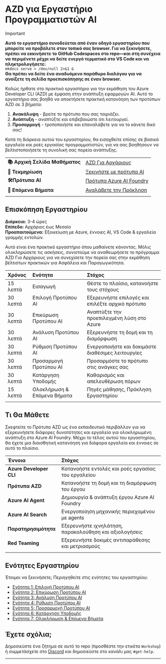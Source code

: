 <!--
CO_OP_TRANSLATOR_METADATA:
{
  "original_hash": "1a87eaee8309cd74837981fdc6834dd9",
  "translation_date": "2025-09-24T21:27:03+00:00",
  "source_file": "workshop/docs/index.md",
  "language_code": "el"
}
-->
# AZD για Εργαστήριο Προγραμματιστών AI

> [!IMPORTANT]  
> **Αυτό το εργαστήριο συνοδεύεται από έναν οδηγό εργαστηρίου που μπορείτε να προβάλετε στον τοπικό σας browser. Για να ξεκινήσετε, πρέπει να εκκινήσετε το GitHub Codespaces στο repo—και στη συνέχεια να περιμένετε μέχρι να δείτε ενεργό τερματικό στο VS Code και να πληκτρολογήσετε:**  
> `mkdocs serve > /dev/null 2>&1 &`  
> **Θα πρέπει να δείτε ένα αναδυόμενο παράθυρο διαλόγου για να ανοίξετε τη σελίδα προεπισκόπησης σε έναν browser.**

Καλώς ήρθατε στο πρακτικό εργαστήριο για την εκμάθηση του Azure Developer CLI (AZD) με έμφαση στην ανάπτυξη εφαρμογών AI. Αυτό το εργαστήριο σας βοηθά να αποκτήσετε πρακτική κατανόηση των προτύπων AZD σε 3 βήματα:

1. **Ανακάλυψη** - βρείτε το πρότυπο που σας ταιριάζει.
1. **Ανάπτυξη** - αναπτύξτε και επιβεβαιώστε ότι λειτουργεί.
1. **Προσαρμογή** - τροποποιήστε και επαναλάβετε για να το κάνετε δικό σας!

Κατά τη διάρκεια αυτού του εργαστηρίου, θα εισαχθείτε επίσης σε βασικά εργαλεία και ροές εργασίας προγραμματιστών, για να σας βοηθήσουν να βελτιστοποιήσετε τη συνολική σας πορεία ανάπτυξης.

| | | 
|:---|:---|
| **📚 Αρχική Σελίδα Μαθήματος**| [AZD Για Αρχάριους](../README.md)|
| **📖 Τεκμηρίωση** | [Ξεκινήστε με πρότυπα AI](https://learn.microsoft.com/en-us/azure/ai-foundry/how-to/develop/ai-template-get-started)|
| **🛠️Πρότυπα AI** | [Πρότυπα Azure AI Foundry](https://ai.azure.com/templates) |
|**🚀 Επόμενα Βήματα** | [Αναλάβετε την Πρόκληση](../../../../workshop/docs) |
| | |

## Επισκόπηση Εργαστηρίου

**Διάρκεια:** 3-4 ώρες  
**Επίπεδο:** Αρχάριος έως Μεσαίο  
**Προαπαιτούμενα:** Εξοικείωση με Azure, έννοιες AI, VS Code & εργαλεία γραμμής εντολών.

Αυτό είναι ένα πρακτικό εργαστήριο όπου μαθαίνετε κάνοντας. Μόλις ολοκληρώσετε τις ασκήσεις, συνιστούμε να αναθεωρήσετε το πρόγραμμα AZD Για Αρχάριους για να συνεχίσετε την πορεία σας στην εκμάθηση βέλτιστων πρακτικών για Ασφάλεια και Παραγωγικότητα.

| Χρόνος| Ενότητα  | Στόχος |
|:---|:---|:---|
| 15 λεπτά | Εισαγωγή | Θέστε το πλαίσιο, κατανοήστε τους στόχους |
| 30 λεπτά | Επιλογή Προτύπου AI | Εξερευνήστε επιλογές και επιλέξτε αρχικό πρότυπο | 
| 30 λεπτά | Επικύρωση Προτύπου AI | Αναπτύξτε την προεπιλεγμένη λύση στο Azure |
| 30 λεπτά | Ανάλυση Προτύπου AI | Εξερευνήστε τη δομή και τη διαμόρφωση |
| 30 λεπτά | Ρύθμιση Προτύπου AI | Ενεργοποιήστε και δοκιμάστε διαθέσιμες λειτουργίες |
| 30 λεπτά | Προσαρμογή Προτύπου AI | Προσαρμόστε το πρότυπο στις ανάγκες σας |
| 30 λεπτά | Κατάργηση Υποδομής | Καθαρισμός και απελευθέρωση πόρων |
| 15 λεπτά | Ολοκλήρωση & Επόμενα Βήματα | Πηγές μάθησης, Πρόκληση Εργαστηρίου |
| | |

## Τι Θα Μάθετε

Σκεφτείτε το Πρότυπο AZD ως ένα εκπαιδευτικό περιβάλλον για να εξερευνήσετε διάφορες δυνατότητες και εργαλεία για ολοκληρωμένη ανάπτυξη στο Azure AI Foundry. Μέχρι το τέλος αυτού του εργαστηρίου, θα έχετε μια διαισθητική κατανόηση για διάφορα εργαλεία και έννοιες σε αυτό το πλαίσιο.

| Έννοια  | Στόχος |
|:---|:---|
| **Azure Developer CLI** | Κατανοήστε εντολές και ροές εργασίας του εργαλείου|
| **Πρότυπα AZD**| Κατανοήστε τη δομή και τη διαμόρφωση του έργου|
| **Azure AI Agent**| Δημιουργία & ανάπτυξη έργου Azure AI Foundry  |
| **Azure AI Search**| Ενεργοποίηση μηχανικής περιεχομένου με agents |
| **Παρατηρησιμότητα**| Εξερευνήστε ιχνηλάτηση, παρακολούθηση και αξιολογήσεις |
| **Red Teaming**| Εξερευνήστε δοκιμές αντιπαράθεσης και μετριασμούς |
| | |

## Ενότητες Εργαστηρίου

Έτοιμοι να ξεκινήσετε; Περιηγηθείτε στις ενότητες του εργαστηρίου:

- [Ενότητα 1: Επιλογή Προτύπου AI](instructions/1-Select-AI-Template.md)
- [Ενότητα 2: Επικύρωση Προτύπου AI](instructions/2-Validate-AI-Template.md) 
- [Ενότητα 3: Ανάλυση Προτύπου AI](instructions/3-Deconstruct-AI-Template.md)
- [Ενότητα 4: Ρύθμιση Προτύπου AI](instructions/4-Configure-AI-Template.md)
- [Ενότητα 5: Προσαρμογή Προτύπου AI](instructions/5-Customize-AI-Template.md)
- [Ενότητα 6: Κατάργηση Υποδομής](instructions/6-Teardown-Infrastructure.md)
- [Ενότητα 7: Ολοκλήρωση & Επόμενα Βήματα](instructions/7-Wrap-up.md)

## Έχετε σχόλια;

Δημοσιεύστε ένα ζήτημα σε αυτό το repo (προσθέστε την ετικέτα `Workshop`) ή συμμετάσχετε στο [Discord](https://aka.ms/foundry/discord) και δημοσιεύστε στο κανάλι μας `#get-help`.

---

